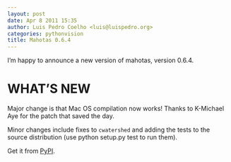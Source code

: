 ```yaml
---
layout: post
date: Apr 8 2011 15:35
author: Luis Pedro Coelho <luis@luispedro.org>
categories: pythonvision
title: Mahotas 0.6.4
---
```


I’m happy to announce a new version of mahotas, version 0.6.4.

WHAT’S NEW
==========

Major change is that Mac OS compilation now works! Thanks to K-Michael
Aye for the patch that saved the day.

Minor changes include fixes to `cwatershed` and adding the tests to the
source distribution (use python setup.py test to run them).

Get it from [PyPI](http://pypi.python.org/pypi/mahotas/0.6.4).

